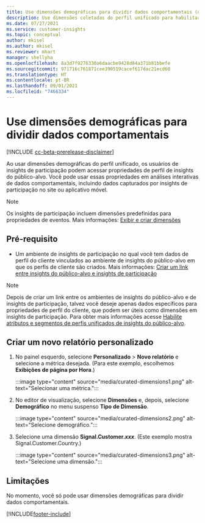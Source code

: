 ```yaml
---
title: Use dimensões demográficas para dividir dados comportamentais (dimensões coletadas)
description: Use dimensões coletadas do perfil unificado para habilitar propriedades do perfil do cliente para insights do público-alvo.
ms.date: 07/27/2021
ms.service: customer-insights
ms.topic: conceptual
author: mkisel
ms.author: mkisel
ms.reviewer: mhart
manager: shellyha
ms.openlocfilehash: 8a3d7f9276330a6daacbe9428d84a371b81bbefe
ms.sourcegitcommit: 971716c761871cee390519cacef617dac21ecd60
ms.translationtype: HT
ms.contentlocale: pt-BR
ms.lasthandoff: 09/01/2021
ms.locfileid: "7466334"
---
```

# <a name="use-demographic-dimensions-for-splitting-behavioral-data"></a>Use dimensões demográficas para dividir dados comportamentais

[!INCLUDE [cc-beta-prerelease-disclaimer](includes/cc-beta-prerelease-disclaimer.md)]

Ao usar dimensões demográficas do perfil unificado, os usuários de insights de participação podem acessar propriedades de perfil de insights do público-alvo. Você pode usar essas propriedades em análises interativas de dados comportamentais, incluindo dados capturados por insights de participação no site ou aplicativo móvel.

>[!NOTE]
> Os insights de participação incluem dimensões predefinidas para propriedades de eventos. Mais informações: [Exibir e criar dimensões](dimensions.md)

## <a name="prerequisite"></a>Pré-requisito

- Um ambiente de insights de participação no qual você tem dados de perfil do cliente vinculados ao ambiente de insights do público-alvo em que os perfis de cliente são criados. Mais informações: [Criar um link entre insights do público-alvo e insights de participação](integrate-audience-insights-engagement-insights.md)

> [!NOTE]
> Depois de criar um link entre os ambientes de insights do público-alvo e de insights de participação, talvez você deseje apenas dados específicos para propriedades de perfil do cliente, que podem ser úteis como dimensões em insights de participação. Para obter mais informações acesse [Habilite atributos e segmentos de perfis unificados de insights do público-alvo](integrate-audience-insights-engagement-insights.md#enable-audience-insights-unified-profiles-attributes-and-segments).

## <a name="create-a-new-custom-report"></a>Criar um novo relatório personalizado

1. No painel esquerdo, selecione **Personalizado** > **Novo relatório** e selecione a métrica desejada. (Para este exemplo, escolhemos **Exibições de página por Hora**.)

    :::image type="content" source="media/curated-dimensions1.png" alt-text="Selecionar uma métrica.":::

2. No editor de visualização, selecione **Dimensões** e, depois, selecione **Demográfico** no menu suspenso **Tipo de Dimensão**.

    :::image type="content" source="media/curated-dimensions2.png" alt-text="Selecione demográfico.":::

3. Selecione uma dimensão **Signal.Customer.*xxx***. (Este exemplo mostra Signal.Customer.Country.)

    :::image type="content" source="media/curated-dimensions3.png" alt-text="Selecione uma dimensão.":::
  
## <a name="limitations"></a>Limitações

No momento, você só pode usar dimensões demográficas para dividir dados comportamentais.


[!INCLUDE[footer-include](../includes/footer-banner.md)]
